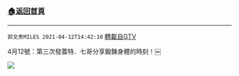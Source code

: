 ﻿###  [:house:返回首頁](https://github.com/ourhimalayas/txt)
---

`郭文贵MILES 2021-04-12T14:42:10` [轉載自GTV](https://gtv.org/web/#/UserInfo/5e596957357cc612d35a8044)

4月12號：第三次發蓋特．七哥分享鍛鍊身體的時刻！￼

[![](https://filegroup.gtv.org/cdn-cgi/image/width=600/https://filegroup.gtv.org/group7/web/20210412/14/42/0/e43d7c5bcb498f2d7bba15e921decf2a.jpg)](https://filegroup.gtv.org/group7/web/20210412/14/42/0/1f691ce4c51a786173f474a4ec4b877d.mp4)
